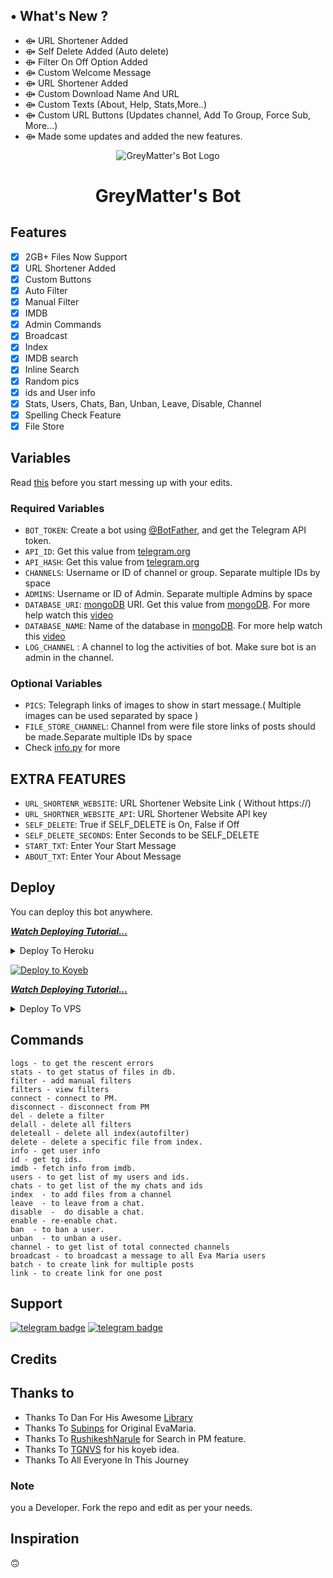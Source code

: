 ## • What's New ?

- ⟴ URL Shortener Added
- ⟴ Self Delete Added (Auto delete)
- ⟴ Filter On Off Option Added
- ⟴ Custom Welcome Message
- ⟴ URL Shortener Added
- ⟴ Custom Download Name And URL
- ⟴ Custom Texts (About, Help, Stats,More..)
- ⟴ Custom URL Buttons (Updates channel, Add To Group, Force Sub, More...)
- ⟴ Made some updates and added the new features.




<p align="center">
  <img src="https://github.com/GreyMattersBot/url-auto-delete-shortener-bot/blob/main/assets/IMG_20220105_010453-removebg-preview.png" alt="GreyMatter's Bot Logo">
</p>
<h1 align="center">
  <b>GreyMatter's Bot</b>
</h1>


## Features

- [x] 2GB+ Files Now Support
- [x] URL Shortener Added
- [x] Custom Buttons
- [x] Auto Filter
- [x] Manual Filter
- [x] IMDB
- [x] Admin Commands
- [x] Broadcast
- [x] Index
- [x] IMDB search
- [x] Inline Search
- [x] Random pics
- [x] ids and User info 
- [x] Stats, Users, Chats, Ban, Unban, Leave, Disable, Channel
- [x] Spelling Check Feature
- [x] File Store
## Variables

Read [this](https://telegram.dog/sources_cods) before you start messing up with your edits.

### Required Variables
* `BOT_TOKEN`: Create a bot using [@BotFather](https://telegram.dog/BotFather), and get the Telegram API token.
* `API_ID`: Get this value from [telegram.org](https://my.telegram.org/apps)
* `API_HASH`: Get this value from [telegram.org](https://my.telegram.org/apps)
* `CHANNELS`: Username or ID of channel or group. Separate multiple IDs by space
* `ADMINS`: Username or ID of Admin. Separate multiple Admins by space
* `DATABASE_URI`: [mongoDB](https://www.mongodb.com) URI. Get this value from [mongoDB](https://www.mongodb.com). For more help watch this [video](https://youtu.be/h9QjSSmk5tw)
* `DATABASE_NAME`: Name of the database in [mongoDB](https://www.mongodb.com). For more help watch this [video](https://youtu.be/h9QjSSmk5tw)
* `LOG_CHANNEL` : A channel to log the activities of bot. Make sure bot is an admin in the channel.
### Optional Variables
* `PICS`: Telegraph links of images to show in start message.( Multiple images can be used separated by space )
* `FILE_STORE_CHANNEL`: Channel from were file store links of posts should be made.Separate multiple IDs by space
* Check [info.py](https://github.com/AM-ROBOTS/AdvAnurag/blob/main/info.py) for more
## EXTRA FEATURES
* `URL_SHORTENR_WEBSITE`: URL Shortener Website Link ( Without https://)
* `URL_SHORTNER_WEBSITE_API`: URL Shortener Website API key
* `SELF_DELETE`: True if SELF_DELETE is On, False if Off
* `SELF_DELETE_SECONDS`: Enter Seconds to be SELF_DELETE 
* `START_TXT`: Enter Your Start Message
* `ABOUT_TXT`: Enter Your About Message 


## Deploy
You can deploy this bot anywhere.

<i>**[Watch Deploying Tutorial...](https://youtu.be/RWs6sh8m2Uk)**</i>

<details><summary>Deploy To Heroku</summary>
<p>
<br>
<a href="https://heroku.com/deploy?template=https://github.com/greymattersbot/url-auto-delete-shortener-bot">
  <img src="https://www.herokucdn.com/deploy/button.svg" alt="Deploy">
</a>
</p>
</details>

[![Deploy to Koyeb](https://www.koyeb.com/static/images/deploy/button.svg)](https://app.koyeb.com/deploy?type=git&repository=github.com/GreyMattersBot/url-auto-delete-shortener-bot&branch=koyeb&name=urlshortautofilterbot)

<i>**[Watch Deploying Tutorial...](https://youtu.be/o1Q9AxKzf_Y)**</i>


<details><summary>Deploy To VPS</summary>
<p>
<pre>
git clone https://github.com/GreyMattersbot/url-auto-delete-shortener-bot
# Install Packages
pip3 install -U -r requirements.txt
Edit info.py with variables as given below then run bot
python3 bot.py
</pre>
</p>
</details>


## Commands
```
logs - to get the rescent errors
stats - to get status of files in db.
filter - add manual filters
filters - view filters
connect - connect to PM.
disconnect - disconnect from PM
del - delete a filter
delall - delete all filters
deleteall - delete all index(autofilter)
delete - delete a specific file from index.
info - get user info
id - get tg ids.
imdb - fetch info from imdb.
users - to get list of my users and ids.
chats - to get list of the my chats and ids 
index  - to add files from a channel
leave  - to leave from a chat.
disable  -  do disable a chat.
enable - re-enable chat.
ban  - to ban a user.
unban  - to unban a user.
channel - to get list of total connected channels
broadcast - to broadcast a message to all Eva Maria users
batch - to create link for multiple posts
link - to create link for one post
```
## Support
[![telegram badge](https://img.shields.io/badge/Telegram-Group-30302f?style=flat&logo=telegram)](https://t.me/greymatters_bots_discussion)
[![telegram badge](https://img.shields.io/badge/Telegram-Channel-30302f?style=flat&logo=telegram)](https://t.me/greymatter_bots)

## Credits 
## Thanks to 
 - Thanks To Dan For His Awesome [Library](https://github.com/pyrogram/pyrogram)
 - Thanks To [Subinps](https://github.com/subinps) for Original EvaMaria.
 - Thanks To [RushikeshNarule](https://github.com/rushikeshnarule) for Search in PM feature.
 - Thanks To [TGNVS](https://github.com/TGNVS) for his koyeb idea.
 - Thanks To All Everyone In This Journey

### Note

you a Developer.
Fork the repo and edit as per your needs.

## Inspiration
🙃
